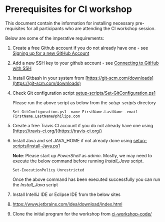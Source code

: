 # Prerequisites for CI workshop

This document contain the information for installing necessary pre-requisites for all participants who are attending the CI workshop session. 

Below are some of the imperative requirements:

1. Create a free Github account if you do not already have one - see [Signing up for a new GitHub Account](https://help.github.com/articles/signing-up-for-a-new-github-account/)

2. Add a new SSH key to your github account - see [Connecting to GitHub with SSH](https://help.github.com/articles/connecting-to-github-with-ssh/)

3. Install Gitbash in your system from [https://git-scm.com/downloads](https://git-scm.com/downloads)

4. Check Git configuration script [setup-scripts/Set-GitConfiguration.ps1](scripts/Set-GitConfiguration.ps1)

   Please run the above script as below from the *setup-scripts* directory

   `Set-GitConfiguration.ps1 -name FirstName.LastName -email FirstName.LastName@philips.com`

5. Create a free Travis CI account if you do not already have one using [https://travis-ci.org/](https://travis-ci.org/)

6. Install Java and set JAVA_HOME if not already done using [setup-scripts/Install-Java.ps1](setup-scripts/Install-Java.ps1)

   **Note**: Please start up *PowerShell* as *admin*. Mostly, we may need to execute the below command before running *Install_Java* script. 

   `Set-ExecutionPolicy Unrestricted`

   Once the above command has been executed successfully you can run the *Install_Java* script

7.  Install IntelliJ IDE or Eclipse IDE from the below sites

   1. https://www.jetbrains.com/idea/download/index.html

8. Clone the initial program for the workshop from [ci-workshop-code/](ci-workshop-code/)

